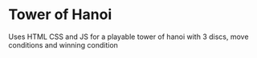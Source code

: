 # Tower of Hanoi
Uses HTML CSS and JS for a playable tower of hanoi with 3 discs, move conditions and winning condition